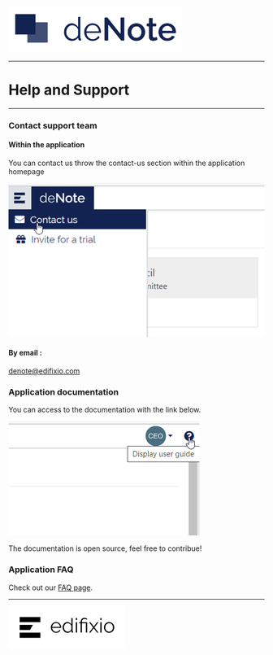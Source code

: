 [![deNote Logo](./assets/images/denote-logo.png)](Home)

---
# Help and Support
----

### Contact support team

#### Within the application

You can contact us throw the contact-us section within the application homepage

![Edit user access](./assets/images/common-features/contact-us.png)

#### By email : 
denote@edifixio.com

### Application documentation

You can access to the documentation with the link below.

![Edit user access](./assets/images/common-features/doc-access.png)

The documentation is open source, feel free to contribue!

### Application FAQ

Check out our [FAQ page](FAQ).

---

[![Edifixio](./assets/images/edifixio-logo.png)](https://www.edifixio.com/)


